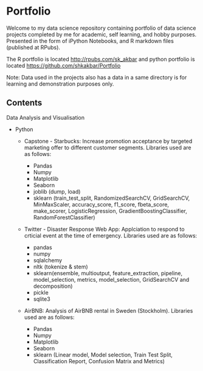 # Portfolio


Welcome to my data science repository containing portfolio of data science projects completed by me for academic, self learning, and hobby purposes. Presented in the form of iPython Notebooks, and R markdown files (published at RPubs).

The R portfolio is located http://rpubs.com/sk_akbar and python portfolio is located https://github.com/shkakbar/Portfolio

Note: Data used in the projects also has a data in a same directory is for learning and demonstration purposes only.

## Contents

Data Analysis and Visualisation
* Python
  * Capstone - Starbucks: Increase promotion acceptance by targeted marketing offer to different customer segments. Libraries used are as follows:
     - Pandas
     - Numpy
     - Matplotlib
     - Seaborn
     - joblib (dump, load)
     - sklearn (train_test_split, RandomizedSearchCV, GridSearchCV, MinMaxScaler, accuracy_score, f1_score, fbeta_score, make_scorer, LogisticRegression, GradientBoostingClassifier, RandomForestClassifier)

  * Twitter - Disaster Response Web App: Applciation to respond to crticial event at the time of emergency. Libraries used are as follows:
     - pandas
     - numpy
     - sqlalchemy
     - nltk (tokenize & stem)
     - sklearn(ensemble, multioutput, feature_extraction, pipeline, model_selection, metrics, model_selection, GridSearchCV and decomposition)
    - pickle
    - sqlite3

  * AirBNB: Analysis of AirBNB rental in Sweden (Stockholm). Libraries used are as follows:
     - Pandas
     - Numpy
     - Matplotlib
     - Seaborn
     - sklearn (Linear model, Model selection, Train Test Split, Classification Report, Confusion Matrix and Metrics)
